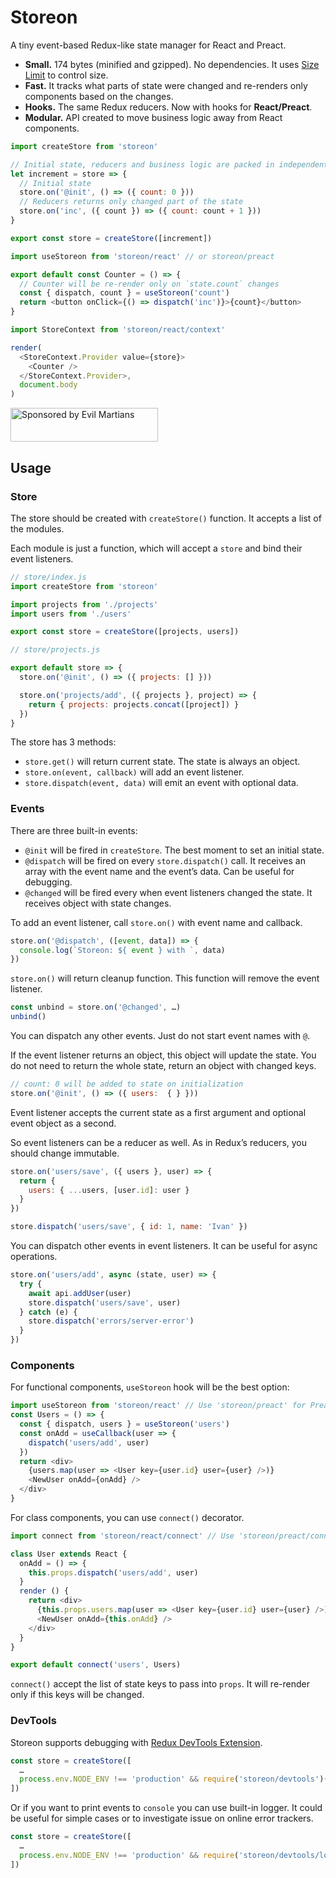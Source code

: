 # Storeon

A tiny event-based Redux-like state manager for React and Preact.

* **Small.** 174 bytes (minified and gzipped). No dependencies.
  It uses [Size Limit] to control size.
* **Fast.** It tracks what parts of state were changed and re-renders
  only components based on the changes.
* **Hooks.** The same Redux reducers. Now with hooks for **React/Preact**.
* **Modular.** API created to move business logic away from React components.

```js
import createStore from 'storeon'

// Initial state, reducers and business logic are packed in independent modules
let increment = store => {
  // Initial state
  store.on('@init', () => ({ count: 0 }))
  // Reducers returns only changed part of the state
  store.on('inc', ({ count }) => ({ count: count + 1 }))
}

export const store = createStore([increment])
```

```js
import useStoreon from 'storeon/react' // or storeon/preact

export default const Counter = () => {
  // Counter will be re-render only on `state.count` changes
  const { dispatch, count } = useStoreon('count')
  return <button onClick={() => dispatch('inc')}>{count}</button>
}
```

```js
import StoreContext from 'storeon/react/context'

render(
  <StoreContext.Provider value={store}>
    <Counter />
  </StoreContext.Provider>,
  document.body
)
```

[Size Limit]: https://github.com/ai/size-limit

<a href="https://evilmartians.com/?utm_source=storeon">
  <img src="https://evilmartians.com/badges/sponsored-by-evil-martians.svg"
       alt="Sponsored by Evil Martians" width="236" height="54">
</a>


## Usage

### Store

The store should be created with `createStore()` function. It accepts a list
of the modules.

Each module is just a function, which will accept a `store`
and bind their event listeners.

```js
// store/index.js
import createStore from 'storeon'

import projects from './projects'
import users from './users'

export const store = createStore([projects, users])
```

```js
// store/projects.js

export default store => {
  store.on('@init', () => ({ projects: [] }))

  store.on('projects/add', ({ projects }, project) => {
    return { projects: projects.concat([project]) }
  })
}
```

The store has 3 methods:

* `store.get()` will return current state. The state is always an object.
* `store.on(event, callback)` will add an event listener.
* `store.dispatch(event, data)` will emit an event with optional data.


### Events

There are three built-in events:

* `@init` will be fired in `createStore`. The best moment to set
  an initial state.
* `@dispatch` will be fired on every `store.dispatch()` call.
  It receives an array with the event name and the event’s data.
  Can be useful for debugging.
* `@changed` will be fired every when event listeners changed the state.
  It receives object with state changes.

To add an event listener, call `store.on()` with event name and callback.

```js
store.on('@dispatch', ([event, data]) => {
  console.log(`Storeon: ${ event } with `, data)
})
```

`store.on()` will return cleanup function. This function will remove
the event listener.

```js
const unbind = store.on('@changed', …)
unbind()
```

You can dispatch any other events. Just do not start event names with `@`.

If the event listener returns an object, this object will update the state.
You do not need to return the whole state, return an object
with changed keys.

```js
// count: 0 will be added to state on initialization
store.on('@init', () => ({ users:  { } }))
```

Event listener accepts the current state as a first argument
and optional event object as a second.

So event listeners can be a reducer as well. As in Redux’s reducers,
you should change immutable.

```js
store.on('users/save', ({ users }, user) => {
  return {
    users: { ...users, [user.id]: user }
  }
})

store.dispatch('users/save', { id: 1, name: 'Ivan' })
```

You can dispatch other events in event listeners. It can be useful for async
operations.

```js
store.on('users/add', async (state, user) => {
  try {
    await api.addUser(user)
    store.dispatch('users/save', user)
  } catch (e) {
    store.dispatch('errors/server-error')
  }
})
```


### Components

For functional components, `useStoreon` hook will be the best option:

```js
import useStoreon from 'storeon/react' // Use 'storeon/preact' for Preact
const Users = () => {
  const { dispatch, users } = useStoreon('users')
  const onAdd = useCallback(user => {
    dispatch('users/add', user)
  })
  return <div>
    {users.map(user => <User key={user.id} user={user} />)}
    <NewUser onAdd={onAdd} />
  </div>
}
```

For class components, you can use `connect()` decorator.

```js
import connect from 'storeon/react/connect' // Use 'storeon/preact/connect' for Preact

class User extends React {
  onAdd = () => {
    this.props.dispatch('users/add', user)
  }
  render () {
    return <div>
      {this.props.users.map(user => <User key={user.id} user={user} />)}
      <NewUser onAdd={this.onAdd} />
    </div>
  }
}

export default connect('users', Users)
```

`connect()` accept the list of state keys to pass into `props`.
It will re-render only if this keys will be changed.


### DevTools

Storeon supports debugging with [Redux DevTools Extension].

```js
const store = createStore([
  …
  process.env.NODE_ENV !== 'production' && require('storeon/devtools')()
])
```

Or if you want to print events to `console` you can use built-in logger.
It could be useful for simple cases or to investigate issue
on online error trackers.

```js
const store = createStore([
  …
  process.env.NODE_ENV !== 'production' && require('storeon/devtools/logger')
])
```

[Redux DevTools Extension]: https://github.com/zalmoxisus/redux-devtools-extension
